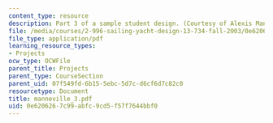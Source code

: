```yaml
---
content_type: resource
description: Part 3 of a sample student design. (Courtesy of Alexis Manneville.)
file: /media/courses/2-996-sailing-yacht-design-13-734-fall-2003/0e6206267c99abfc9cd5f57f7644bbf0_manneville_3.pdf
file_type: application/pdf
learning_resource_types:
- Projects
ocw_type: OCWFile
parent_title: Projects
parent_type: CourseSection
parent_uid: 07f549fd-6b15-5ebc-5d7c-d6cf6d7c82c0
resourcetype: Document
title: manneville_3.pdf
uid: 0e620626-7c99-abfc-9cd5-f57f7644bbf0
---
```

